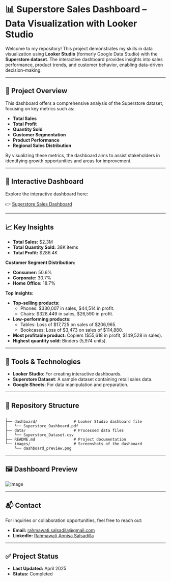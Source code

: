 # 📊 Superstore Sales Dashboard – Data Visualization with Looker Studio

Welcome to my repository! This project demonstrates my skills in data visualization using **Looker Studio** (formerly Google Data Studio) with the **Superstore dataset**. The interactive dashboard provides insights into sales performance, product trends, and customer behavior, enabling data-driven decision-making.

---

## 🎯 Project Overview

This dashboard offers a comprehensive analysis of the Superstore dataset, focusing on key metrics such as:

- **Total Sales**
- **Total Profit**
- **Quantity Sold**
- **Customer Segmentation**
- **Product Performance**
- **Regional Sales Distribution**

By visualizing these metrics, the dashboard aims to assist stakeholders in identifying growth opportunities and areas for improvement.

---

## 🔗 Interactive Dashboard

Explore the interactive dashboard here:

👉 [Superstore Sales Dashboard](https://lookerstudio.google.com/reporting/1c57908b-224e-41bb-9f5c-ce4b401642a4/page/PUtGF)

---

## 📈 Key Insights

- **Total Sales:** $2.3M
- **Total Quantity Sold:** 38K items
- **Total Profit:** $286.4K

**Customer Segment Distribution:**

- **Consumer:** 50.6%
- **Corporate:** 30.7%
- **Home Office:** 18.7%

**Top Insights:**

- **Top-selling products:**
  - Phones: $330,007 in sales, $44,514 in profit.
  - Chairs: $328,449 in sales, $26,590 in profit.
- **Low-performing products:**
  - Tables: Loss of $17,725 on sales of $206,965.
  - Bookcases: Loss of $3,473 on sales of $114,880.
- **Most profitable product:** Copiers ($55,618 in profit, $149,528 in sales).
- **Highest quantity sold:** Binders (5,974 units).

---

## 🧰 Tools & Technologies

- **Looker Studio**: For creating interactive dashboards.
- **Superstore Dataset**: A sample dataset containing retail sales data.
- **Google Sheets**: For data manipulation and preparation.

---

## 📁 Repository Structure

```
.
├── dashboard/                # Looker Studio dashboard file
│   └── Superstore_Dashboard.pdf
├── data/                     # Processed data files
│   └── Superstore_Dataset.csv
├── README.md                 # Project documentation
└── images/                   # Screenshots of the dashboard
    └── dashboard_preview.png
```

---

## 🖼️ Dashboard Preview

![image](https://github.com/user-attachments/assets/9aefb454-cdc4-4290-8260-669849d9048d)


---

## 📬 Contact

For inquiries or collaboration opportunities, feel free to reach out:

- **Email:** rahmawati.salsadila@gmail.com
- **LinkedIn:** [Rahmawati Annisa Salsadilla]([https://www.linkedin.com/in/your-profile](https://www.linkedin.com/in/rahmawatiannisasalsadilla/))

---

## ✅ Project Status

- **Last Updated:** April 2025
- **Status:** Completed
